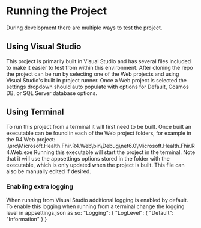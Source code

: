 # Running the Project

During development there are multiple ways to test the project. 

## Using Visual Studio

This project is primarily built in Visual Studio and has several files included to make it easier to test from within this environment. After cloning the repo the project can be run by selecting one of the Web projects and using Visual Studio's built in project runner. Once a Web project is selected the settings dropdown should auto populate with options for Default, Cosmos DB, or SQL Server database options.

## Using Terminal

To run this project from a terminal it will first need to be built. Once built an executable can be found in each of the Web project folders, for example in the R4.Web project: .\src\Microsoft.Health.Fhir.R4.Web\bin\Debug\net6.0\Microsoft.Health.Fhir.R4.Web.exe
Running this executable will start the project in the terminal. Note that it will use the appsettings options stored in the folder with the executable, which is only updated when the project is built. This file can also be manually edited if desired.

### Enabling extra logging

When running from Visual Studio additional logging is enabled by default. To enable this logging when running from a terminal change the logging level in appsettings.json as so:
"Logging": {
    "LogLevel": {
        "Default": "Information"
    }
}
